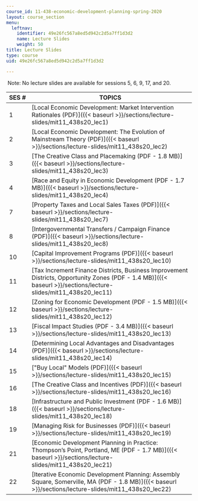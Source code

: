 ```yaml
---
course_id: 11-438-economic-development-planning-spring-2020
layout: course_section
menu:
  leftnav:
    identifier: 49e26fc567a8ed5d942c2d5a7ff1d3d2
    name: Lecture Slides
    weight: 50
title: Lecture Slides
type: course
uid: 49e26fc567a8ed5d942c2d5a7ff1d3d2

---
```


 Note: No lecture slides are available for sessions 5, 6, 9, 17, and 20.

| SES # | TOPICS |
| --- | --- |
| 1 | [Local Economic Development: Market Intervention Rationales (PDF)]({{< baseurl >}}/sections/lecture-slides/mit11_438s20_lec1) |
| 2 | [Local Economic Development: The Evolution of Mainstream Theory (PDF)]({{< baseurl >}}/sections/lecture-slides/mit11_438s20_lec2) |
| 3 | [The Creative Class and Placemaking (PDF - 1.8 MB)]({{< baseurl >}}/sections/lecture-slides/mit11_438s20_lec3) |
| 4 | [Race and Equity in Economic Development (PDF - 1.7 MB)]({{< baseurl >}}/sections/lecture-slides/mit11_438s20_lec4) |
| 7 | [Property Taxes and Local Sales Taxes (PDF)]({{< baseurl >}}/sections/lecture-slides/mit11_438s20_lec7) |
| 8 | [Intergovernmental Transfers / Campaign Finance (PDF)]({{< baseurl >}}/sections/lecture-slides/mit11_438s20_lec8) |
| 10 | [Capital Improvement Programs (PDF)]({{< baseurl >}}/sections/lecture-slides/mit11_438s20_lec10) |
| 11 | [Tax Increment Finance Districts, Business Improvement Districts, Opportunity Zones (PDF - 1.4 MB)]({{< baseurl >}}/sections/lecture-slides/mit11_438s20_lec11) |
| 12 | [Zoning for Economic Development (PDF - 1.5 MB)]({{< baseurl >}}/sections/lecture-slides/mit11_438s20_lec12) |
| 13 | [Fiscal Impact Studies (PDF - 3.4 MB)]({{< baseurl >}}/sections/lecture-slides/mit11_438s20_lec13) |
| 14 | [Determining Local Advantages and Disadvantages (PDF)]({{< baseurl >}}/sections/lecture-slides/mit11_438s20_lec14) |
| 15 | ["Buy Local" Models (PDF)]({{< baseurl >}}/sections/lecture-slides/mit11_438s20_lec15) |
| 16 | [The Creative Class and Incentives (PDF)]({{< baseurl >}}/sections/lecture-slides/mit11_438s20_lec16) |
| 18 | [Infrastructure and Public Investment (PDF - 1.6 MB)]({{< baseurl >}}/sections/lecture-slides/mit11_438s20_lec18) |
| 19 | [Managing Risk for Businesses (PDF)]({{< baseurl >}}/sections/lecture-slides/mit11_438s20_lec19) |
| 21 | [Economic Development Planning in Practice: Thompson’s Point, Portland, ME (PDF - 1.7 MB)]({{< baseurl >}}/sections/lecture-slides/mit11_438s20_lec21) |
| 22 | [Iterative Economic Development Planning: Assembly Square, Somerville, MA (PDF - 1.8 MB)]({{< baseurl >}}/sections/lecture-slides/mit11_438s20_lec22)